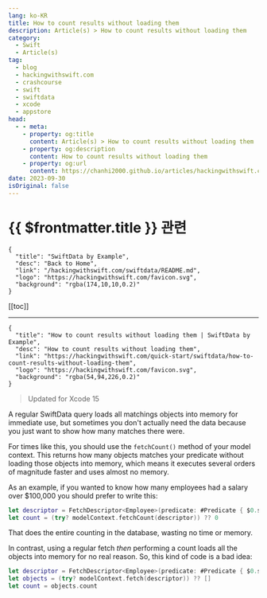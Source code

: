 ```yaml
---
lang: ko-KR
title: How to count results without loading them
description: Article(s) > How to count results without loading them
category:
  - Swift
  - Article(s)
tag: 
  - blog
  - hackingwithswift.com
  - crashcourse
  - swift
  - swiftdata
  - xcode
  - appstore
head:
  - - meta:
    - property: og:title
      content: Article(s) > How to count results without loading them
    - property: og:description
      content: How to count results without loading them
    - property: og:url
      content: https://chanhi2000.github.io/articles/hackingwithswift.com/swiftdata/how-to-count-results-without-loading-them.html
date: 2023-09-30
isOriginal: false
---
```


# {{ $frontmatter.title }} 관련

```component VPCard
{
  "title": "SwiftData by Example",
  "desc": "Back to Home",
  "link": "/hackingwithswift.com/swiftdata/README.md",
  "logo": "https://hackingwithswift.com/favicon.svg",
  "background": "rgba(174,10,10,0.2)"
}
```

[[toc]]

---

```component VPCard
{
  "title": "How to count results without loading them | SwiftData by Example",
  "desc": "How to count results without loading them",
  "link": "https://hackingwithswift.com/quick-start/swiftdata/how-to-count-results-without-loading-them", 
  "logo": "https://hackingwithswift.com/favicon.svg",
  "background": "rgba(54,94,226,0.2)"
}
```

> Updated for Xcode 15

A regular SwiftData query loads all matchings objects into memory for immediate use, but sometimes you don't actually need the data because you just want to show how many matches there were.

For times like this, you should use the `fetchCount()` method of your model context. This returns how many objects matches your predicate without loading those objects into memory, which means it executes several orders of magnitude faster and uses almost no memory.

As an example, if you wanted to know how many employees had a salary over $100,000 you should prefer to write this:

```swift
let descriptor = FetchDescriptor<Employee>(predicate: #Predicate { $0.salary > 100_000 })
let count = (try? modelContext.fetchCount(descriptor)) ?? 0
```

That does the entire counting in the database, wasting no time or memory.

In contrast, using a regular fetch *then* performing a count loads all the objects into memory for no real reason. So, this kind of code is a bad idea:

```swift
let descriptor = FetchDescriptor<Employee>(predicate: #Predicate { $0.salary > 100_000 })
let objects = (try? modelContext.fetch(descriptor)) ?? []
let count = objects.count
```

